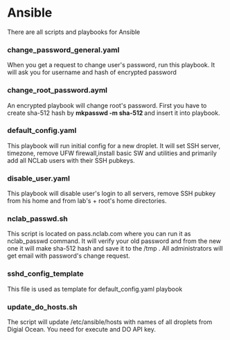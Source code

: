 # Ansible
There are all scripts and playbooks for Ansible

### change_password_general.yaml
When you get a request to change user's password, run this playbook. It will ask you for username and hash of encrypted password

### change_root_password.ayml
An encrypted playbook will change root's password. First you have to create sha-512 hash by **mkpasswd -m sha-512 <password>** and insert it into playbook.

### default_config.yaml
This playbook will run initial config for a new droplet. It will set SSH server, timezone, remove UFW firewall,install basic SW and utilities and primarily add all NCLab users with their SSH pubkeys.

### disable_user.yaml
This playbook will disable user's login to all servers, remove SSH pubkey from his home and from lab's + root's home directories. 

### nclab_passwd.sh
This script is located on pass.nclab.com where you can run it as nclab_passwd command. It will verify your old password and from the new one it will make sha-512 hash and save it to the /tmp . All administrators will get email with password's change request.

### sshd_config_template
This file is used as template for default_config.yaml playbook

### update_do_hosts.sh
The script will update /etc/ansible/hosts with names of all droplets from Digial Ocean. You need for execute and DO API key.



